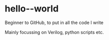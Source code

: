 # hello--world
Beginner to GitHub, to put in all the code I write

Mainly focussing on Verilog, python scripts etc.
